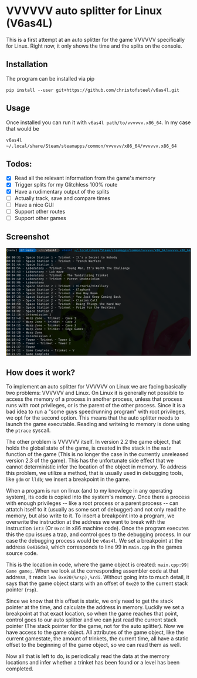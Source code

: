 VVVVVV auto splitter for Linux (V6as4L)
=======================================

This is a first attempt at an auto splitter for the game VVVVVV specifically for Linux. Right now, it only shows the time and the splits on the console. 

## Installation

The program can be installed via pip

```
pip install --user git+https://github.com/christofsteel/v6as4l.git
```

## Usage

Once installed you can run it with `v6as4l path/to/vvvvvv.x86_64`. In my case that would be

```
v6as4l ~/.local/share/Steam/steamapps/common/vvvvvv/x86_64/vvvvvv.x86_64
```

## Todos:

 - [X] Read all the relevant information from the game's memory
 - [X] Trigger splits for my Glitchless 100% route
 - [X] Have a rudimentary output of the splits
 - [ ] Actually track, save and compare times
 - [ ] Have a nice GUI
 - [ ] Support other routes
 - [ ] Support other games

## Screenshot

![Screenshot](v6as4l.png)

## How does it work?

To implement an auto splitter for VVVVVV on Linux we are facing basically two problems: VVVVVV and Linux. On Linux it is generally not possible to access the memory of a process in another process, unless that process runs with root privileges, or is the parent of the other process. Since it is a bad idea to run a "some guys speedrunning program" with root privileges, we opt for the second option. This means that the auto splitter needs to launch the game executable. Reading and writeing to memory is done using the `ptrace` syscall.

The other problem is VVVVVV itself. In version 2.2 the game object, that holds the global state of the game, is created in the stack in the `main` function of the game (This is no longer the case in the currently unreleased version 2.3 of the game). This has the unfortunate side effect that we cannot deterministic infer the location of the object in memory. To address this problem, we utilize a method, that is usually used in debugging tools, like `gdm` or `lldb`; we insert a breakpoint in the game.

When a progam is run on linux (and to my knowlege in any operating system), its code is copied into the system's memory. Once there a process with enough privileges -- like a root process or a parent process -- can attatch itself to it (usually as some sort of debugger) and not only read the memory, but also write to it. To insert a breakpoint into a program, we overwrite the instruction at the address we want to break with the instruction `int3` (Or `0xcc` in x86 machine code). Once the program executes this the cpu issues a trap, and control goes to the debugging process. In our case the debugging process would be `v6as4l`. We set a breakpoint at the address `0x416da8`, which corresponds to line 99 in `main.cpp` in the games source code.

This is the location in code, where the game object is created: `main.cpp:99| Game game;`. When we look at the corresponding assembler code at that address, it reads `lea 0xe20(%rsp),%rdi`. Without going into to much detail, it says that the game object starts with an offset of `0xe20` to the current stack pointer (`rsp`).

Since we know that this offset is static, we only need to get the stack pointer at the time, and calculate the address in memory. Luckily we set a breakpoint at that exact location, so when the game reaches that point, control goes to our auto splitter and we can just read the current stack pointer (The stack pointer for the game, not for the auto splitter). Now we have access to the game object. All attributes of the game object, like the current gamestate, the amount of trinkets, the current time, all have a static offset to the beginning of the game object, so we can read them as well.

Now all that is left to do, is periodically read the data at the memory locations and infer whether a trinket has been found or a level has been completed.
